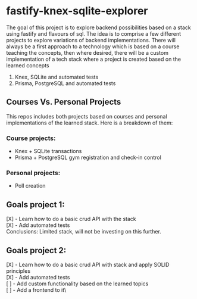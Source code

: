 # fastify-knex-sqlite-explorer
The goal of this project is to explore backend possibilities based on a stack using fastify and flavours of sql.
The idea is to comprise a few different projects to explore variations of backend implementations. There will always be a first approach to a technology which is based on a course teaching the concepts, then where desired, there will be a custom implementation of a tech stack where a project is created based on the learned concepts
1. Knex, SQLite and automated tests
2. Prisma, PostgreSQL and automated tests

## Courses Vs. Personal Projects
This repos includes both projects based on courses and personal implementations of the learned stack. Here is a breakdown of them:

### Course projects:
- Knex + SQLite transactions
- Prisma + PostgreSQL gym registration and check-in control

### Personal projects:
- Poll creation

## Goals project 1:
[X] - Learn how to do a basic crud API with the stack\
[X] - Add automated tests\
Conclusions: Limited stack, will not be investing on this further.

## Goals project 2:
[X] - Learn how to do a basic crud API with stack and apply SOLID principles\
[X] - Add automated tests\
[ ] - Add custom functionality based on the learned topics\
[ ] - Add a frontend to it\
